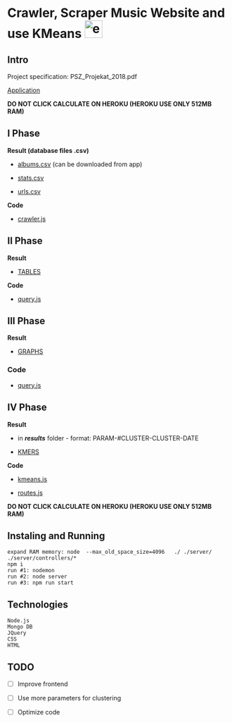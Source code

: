 # Crawler, Scraper Music Website and use KMeans <img src="http://neurel.etf.bg.ac.rs/NEUREL%202014/Master/images/sponzori/etf.gif" alt="etf" width="40px"/>

## Intro

Project specification: PSZ_Projekat_2018.pdf

[Application](https://pszetf.herokuapp.com)

**DO NOT CLICK CALCULATE ON HEROKU (HEROKU USE ONLY 512MB RAM)**

I Phase
---
**Result (database files .csv)**

- [albums.csv](https://github.com/lazav94/kmean-psz-etf/blob/master/albums.csv) (can be downloaded from app)

- [stats.csv](https://github.com/lazav94/kmean-psz-etf/blob/master/stats.csv)

- [urls.csv](https://github.com/lazav94/kmean-psz-etf/blob/master/url.csv)

**Code**

- [crawler.js](https://github.com/lazav94/kmean-psz-etf/blob/master/server/controllers/crawler.js)

II Phase
---
**Result**

- [TABLES](https://pszetf.herokuapp.com)

**Code**
- [query.js](https://github.com/lazav94/kmean-psz-etf/blob/master/server/controllers/query.js)

III Phase
---
**Result**

- [GRAPHS](https://pszetf.herokuapp.com)

### Code

- [query.js](https://github.com/lazav94/kmean-psz-etf/blob/master/server/controllers/query.js)

IV Phase
---
**Result**

- in ***results*** folder - format: PARAM-#CLUSTER-CLUSTER-DATE

- [KMERS](https://pszetf.herokuapp.com/kmeans)

**Code**

- [kmeans.js](https://github.com/lazav94/kmean-psz-etf/blob/master/server/controllers/kmeans.js)

- [routes.js](https://github.com/lazav94/kmean-psz-etf/blob/master/server/routes.js)


**DO NOT CLICK CALCULATE ON HEROKU (HEROKU USE ONLY 512MB RAM)**

## Instaling and Running
```
expand RAM memory: node  --max_old_space_size=4096   ./ ./server/ ./server/controllers/*
npm i
run #1: nodemon
run #2: node server
run #3: npm run start
```

## Technologies
```
Node.js
Mongo DB
JQuery
CSS
HTML
```

## TODO
- [ ] Improve frontend
- [ ] Use more parameters for clustering
- [ ] Optimize code

